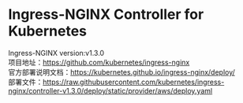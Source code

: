 # Ingress-NGINX Controller for Kubernetes
Ingress-NGINX version:v1.3.0<br>
项目地址：https://github.com/kubernetes/ingress-nginx<br>
官方部署说明文档：https://kubernetes.github.io/ingress-nginx/deploy/<br>
部署文件：https://raw.githubusercontent.com/kubernetes/ingress-nginx/controller-v1.3.0/deploy/static/provider/aws/deploy.yaml<br>